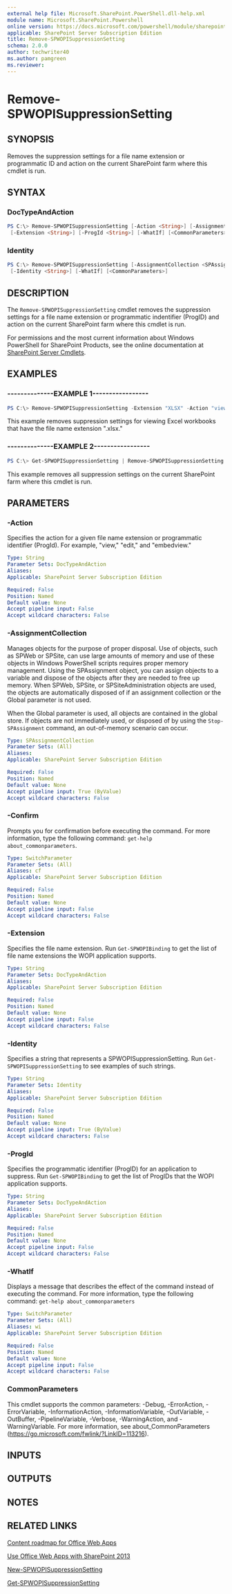 ```yaml
---
external help file: Microsoft.SharePoint.PowerShell.dll-help.xml
module name: Microsoft.SharePoint.Powershell
online version: https://docs.microsoft.com/powershell/module/sharepoint-server/remove-spwopisuppressionsetting
applicable: SharePoint Server Subscription Edition
title: Remove-SPWOPISuppressionSetting
schema: 2.0.0
author: techwriter40
ms.author: pamgreen
ms.reviewer: 
---
```


# Remove-SPWOPISuppressionSetting

## SYNOPSIS
Removes the suppression settings for a file name extension or programmatic ID and action on the current SharePoint farm where this cmdlet is run.


## SYNTAX

### DocTypeAndAction
```powershell
PS C:\> Remove-SPWOPISuppressionSetting [-Action <String>] [-AssignmentCollection <SPAssignmentCollection>] [-Confirm]
 [-Extension <String>] [-ProgId <String>] [-WhatIf] [<CommonParameters>]
```

### Identity
```powershell
PS C:\> Remove-SPWOPISuppressionSetting [-AssignmentCollection <SPAssignmentCollection>] [-Confirm]
 [-Identity <String>] [-WhatIf] [<CommonParameters>]
```

## DESCRIPTION
The `Remove-SPWOPISuppressionSetting` cmdlet removes the suppression settings for a file name extension or programmatic indentifier (ProgID) and action on the current SharePoint farm where this cmdlet is run.

For permissions and the most current information about Windows PowerShell for SharePoint Products, see the online documentation at [SharePoint Server Cmdlets](https://docs.microsoft.com/powershell/sharepoint/sharepoint-server/sharepoint-server-cmdlets).


## EXAMPLES

### --------------EXAMPLE 1-----------------
```powershell
PS C:\> Remove-SPWOPISuppressionSetting -Extension "XLSX" -Action "view"
```

This example removes suppression settings for viewing Excel workbooks that have the file name extension ".xlsx."


### --------------EXAMPLE 2-----------------
```powershell
PS C:\> Get-SPWOPISuppressionSetting | Remove-SPWOPISuppressionSetting
```

This example removes all suppression settings on the current SharePoint farm where this cmdlet is run.


## PARAMETERS

### -Action
Specifies the action for a given file name extension or programmatic identifier (ProgId). 
For example, "view," "edit," and "embedview."

```yaml
Type: String
Parameter Sets: DocTypeAndAction
Aliases: 
Applicable: SharePoint Server Subscription Edition

Required: False
Position: Named
Default value: None
Accept pipeline input: False
Accept wildcard characters: False
```

### -AssignmentCollection
Manages objects for the purpose of proper disposal.
Use of objects, such as SPWeb or SPSite, can use large amounts of memory and use of these objects in Windows PowerShell scripts requires proper memory management.
Using the SPAssignment object, you can assign objects to a variable and dispose of the objects after they are needed to free up memory.
When SPWeb, SPSite, or SPSiteAdministration objects are used, the objects are automatically disposed of if an assignment collection or the Global parameter is not used.

When the Global parameter is used, all objects are contained in the global store.
If objects are not immediately used, or disposed of by using the `Stop-SPAssignment` command, an out-of-memory scenario can occur.

```yaml
Type: SPAssignmentCollection
Parameter Sets: (All)
Aliases: 
Applicable: SharePoint Server Subscription Edition

Required: False
Position: Named
Default value: None
Accept pipeline input: True (ByValue)
Accept wildcard characters: False
```

### -Confirm
Prompts you for confirmation before executing the command.
For more information, type the following command: `get-help about_commonparameters`.

```yaml
Type: SwitchParameter
Parameter Sets: (All)
Aliases: cf
Applicable: SharePoint Server Subscription Edition

Required: False
Position: Named
Default value: None
Accept pipeline input: False
Accept wildcard characters: False
```

### -Extension
Specifies the file name extension.
Run `Get-SPWOPIBinding` to get the list of file name extensions the WOPI application supports.

```yaml
Type: String
Parameter Sets: DocTypeAndAction
Aliases: 
Applicable: SharePoint Server Subscription Edition

Required: False
Position: Named
Default value: None
Accept pipeline input: False
Accept wildcard characters: False
```

### -Identity
Specifies a string that represents a SPWOPISuppressionSetting.
Run `Get-SPWOPISuppressionSetting` to see examples of such strings.

```yaml
Type: String
Parameter Sets: Identity
Aliases: 
Applicable: SharePoint Server Subscription Edition

Required: False
Position: Named
Default value: None
Accept pipeline input: True (ByValue)
Accept wildcard characters: False
```

### -ProgId
Specifies the programmatic identifier (ProgID) for an application to suppress.
Run `Get-SPWOPIBinding` to get the list of ProgIDs that the WOPI application supports.

```yaml
Type: String
Parameter Sets: DocTypeAndAction
Aliases: 
Applicable: SharePoint Server Subscription Edition

Required: False
Position: Named
Default value: None
Accept pipeline input: False
Accept wildcard characters: False
```

### -WhatIf
Displays a message that describes the effect of the command instead of executing the command.
For more information, type the following command: `get-help about_commonparameters`

```yaml
Type: SwitchParameter
Parameter Sets: (All)
Aliases: wi
Applicable: SharePoint Server Subscription Edition

Required: False
Position: Named
Default value: None
Accept pipeline input: False
Accept wildcard characters: False
```

### CommonParameters
This cmdlet supports the common parameters: -Debug, -ErrorAction, -ErrorVariable, -InformationAction, -InformationVariable, -OutVariable, -OutBuffer, -PipelineVariable, -Verbose, -WarningAction, and -WarningVariable. For more information, see about_CommonParameters (https://go.microsoft.com/fwlink/?LinkID=113216).

## INPUTS

## OUTPUTS

## NOTES

## RELATED LINKS

[Content roadmap for Office Web Apps]()

[Use Office Web Apps with SharePoint 2013]()

[New-SPWOPISuppressionSetting](New-SPWOPISuppressionSetting.md)

[Get-SPWOPISuppressionSetting](Get-SPWOPISuppressionSetting.md)
